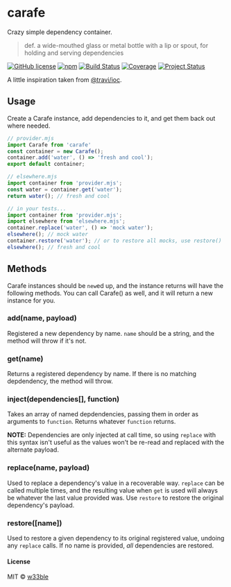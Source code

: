 # carafe

Crazy simple dependency container.

> def.
> a wide-mouthed glass or metal bottle with a lip or spout, for holding and serving dependencies

[![GitHub license](https://img.shields.io/badge/license-MIT-blue.svg)](https://raw.githubusercontent.com/w33ble/carafe/master/LICENSE)
[![npm](https://img.shields.io/npm/v/carafe.svg)](https://www.npmjs.com/package/carafe)
[![Build Status](https://img.shields.io/travis/w33ble/carafe.svg?branch=master)](https://travis-ci.org/w33ble/carafe)
[![Coverage](https://img.shields.io/codecov/c/github/w33ble/carafe.svg)](https://codecov.io/gh/w33ble/carafe)
[![Project Status](https://img.shields.io/badge/status-experimental-orange.svg)](https://nodejs.org/api/documentation.html#documentation_stability_index)

A little inspiration taken from [@travi/ioc](https://github.com/travi/ioc).

## Usage

Create a Carafe instance, add dependencies to it, and get them back out where needed.

```js
// provider.mjs
import Carafe from 'carafe'
const container = new Carafe();
container.add('water', () => 'fresh and cool');
export default container;

// elsewhere.mjs
import container from 'provider.mjs';
const water = container.get('water');
return water(); // fresh and cool

// in your tests...
import container from 'provider.mjs';
import elsewhere from 'elsewhere.mjs';
container.replace('water', () => 'mock water');
elsewhere(); // mock water
container.restore('water'); // or to restore all mocks, use restore()
elsewhere(); // fresh and cool
```

## Methods

Carafe instances should be `new`ed up, and the instance returns will have the following methods. You can call Carafe() as well, and it will return a new instance for you.

### add(name, payload)

Registered a new dependency by name. `name` should be a string, and the method will throw if it's not.

### get(name)

Returns a registered dependency by name. If there is no matching depdendency, the method will throw.

### inject(dependencies[], function)

Takes an array of named depdendencies, passing them in order as arguments to `function`. Returns whatever `function` returns. 

**NOTE:** Dependencies are only injected at call time, so using `replace` with this syntax isn't useful as the values won't be re-read and replaced with the alternate payload.

### replace(name, payload)

Used to replace a dependency's value in a recoverable way. `replace` can be called multiple times, and the resulting value when `get` is used will always be whatever the last value provided was. Use `restore` to restore the original dependency's payload.

### restore([name])

Used to restore a given dependency to its original registered value, undoing any `replace` calls. If no name is provided, *all* dependencies are restored.

#### License

MIT © [w33ble](https://github.com/w33ble)